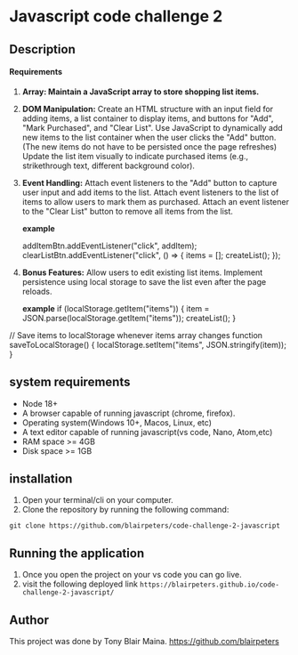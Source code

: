 # Javascript code challenge 2

## Description

#### Requirements

1. **Array: Maintain a JavaScript array to store shopping list items.**

2. **DOM Manipulation:**
   Create an HTML structure with an input field for adding items, a list container to display items, and buttons for "Add", "Mark Purchased", and "Clear List".
   Use JavaScript to dynamically add new items to the list container when the user clicks the "Add" button. (The new items do not have to be persisted once the page refreshes)
   Update the list item visually to indicate purchased items (e.g., strikethrough text, different background color).

3. **Event Handling:**
   Attach event listeners to the "Add" button to capture user input and add items to the list.
   Attach event listeners to the list of items to allow users to mark them as purchased.
   Attach an event listener to the "Clear List" button to remove all items from the list.

   **example**

   addItemBtn.addEventListener("click", addItem);
   clearListBtn.addEventListener("click", () => {
   items = [];
   createList();
   });

4. **Bonus Features:**
   Allow users to edit existing list items.
   Implement persistence using local storage to save the list even after the page reloads.

   **example**
   if (localStorage.getItem("items")) {
   item = JSON.parse(localStorage.getItem("items"));
   createList();
   }

// Save items to localStorage whenever items array changes
function saveToLocalStorage() {
localStorage.setItem("items", JSON.stringify(item));
}

## system requirements

- Node 18+
- A browser capable of running javascript (chrome, firefox).
- Operating system(Windows 10+, Macos, Linux, etc)
- A text editor capable of running javascript(vs code, Nano, Atom,etc)
- RAM space >= 4GB
- Disk space >= 1GB

## installation

1. Open your terminal/cli on your computer.
2. Clone the repository by running the following command:

`git clone https://github.com/blairpeters/code-challenge-2-javascript`

## Running the application

1. Once you open the project on your vs code you can go live.
2. visit the following deployed link `https://blairpeters.github.io/code-challenge-2-javascript/`

## Author

This project was done by Tony Blair Maina.
https://github.com/blairpeters
